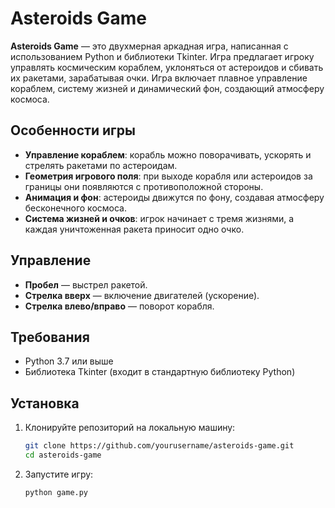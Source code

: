 # Asteroids Game

**Asteroids Game** — это двухмерная аркадная игра, написанная с использованием Python и библиотеки Tkinter. Игра предлагает игроку управлять космическим кораблем, уклоняться от астероидов и сбивать их ракетами, зарабатывая очки. Игра включает плавное управление кораблем, систему жизней и динамический фон, создающий атмосферу космоса.

## Особенности игры

- **Управление кораблем**: корабль можно поворачивать, ускорять и стрелять ракетами по астероидам.
- **Геометрия игрового поля**: при выходе корабля или астероидов за границы они появляются с противоположной стороны.
- **Анимация и фон**: астероиды движутся по фону, создавая атмосферу бесконечного космоса.
- **Система жизней и очков**: игрок начинает с тремя жизнями, а каждая уничтоженная ракета приносит одно очко.

## Управление

- **Пробел** — выстрел ракетой.
- **Стрелка вверх** — включение двигателей (ускорение).
- **Стрелка влево/вправо** — поворот корабля.

## Требования

- Python 3.7 или выше
- Библиотека Tkinter (входит в стандартную библиотеку Python)

## Установка

1. Клонируйте репозиторий на локальную машину:
   ```bash
   git clone https://github.com/yourusername/asteroids-game.git
   cd asteroids-game
2. Запустите игру:
   ```bash
   python game.py
